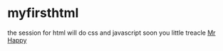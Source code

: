 # myfirsthtml

the session for html 
will do css and javascript soon you little treacle
<a href="https://samb007.github.io/myfirsthtml/" target="_blank">Mr Happy</a>